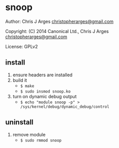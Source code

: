 snoop
=====

Author: Chris J Arges <christopherarges@gmail.com>

Copyright:  (C) 2014 Canonical Ltd., Chris J Arges <christopherarges@gmail.com>

License: GPLv2

install
-------
1. ensure headers are installed
2. build it
	* `$ make`
	* `$ sudo insmod snoop.ko`
3. turn on dynamic debug output
	* `$ echo "module snoop -p" > /sys/kernel/debug/dynamic_debug/control`

uninstall
---------
1. remove module
	* `$ sudo rmmod snoop`
